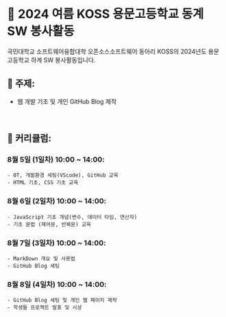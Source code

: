 # 📖 2024 여름 KOSS 용문고등학교 동계 SW 봉사활동

국민대학교 소프트웨어융합대학 오픈소스소프트웨어 동아리 KOSS의 2024년도 용문고등학교 하계 SW 봉사활동입니다.

## 🎯 주제:
  - 웹 개발 기초 및 개인 GitHub Blog 제작
 <br>

## 📅 커리큘럼:

### 8월 5일 (1일차) 10:00 ~ 14:00:

    - OT, 개발환경 세팅(VScode), GitHub 교육
    - HTML 기초, CSS 기초 교육
    
### 8월 6일 (2일차) 10:00 ~ 14:00:

    - JavaScript 기초 개념(변수, 데이터 타임, 연산자)
    - 기초 문법 (제어문, 반복문) 교육

### 8월 7일 (3일차) 10:00 ~ 14:00:

    - MarkDown 개요 및 사용법
    - GitHub Blog 세팅

### 8월 8일 (4일차) 10:00 ~ 14:00:

    - GitHub Blog 세팅 및 개인 웹 페이지 제작
    - 학생들 프로젝트 발표 및 시상
    
